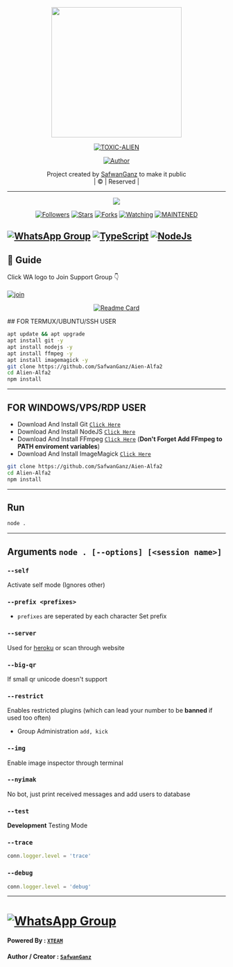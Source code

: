 <div align="center">
  <img border-radius: 15px src="https://avatars.githubusercontent.com/u/67726326?v=4" width="300" height="300"/>
  <p align="center">
<a href="#"><img title="TOXIC-ALIEN" src="https://img.shields.io/badge/ToxicAlien-green?colorA=%23ff0000&colorB=%23017e40&style=for-the-badge"></a>
</p>
  <p align="center">
<a href="https://github.com/farhan-dqz"><img title="Author" src="https://img.shields.io/badge/Author-SafwanGanz/Alien-Alfa2?color=red&style=for-the-badge&logo=whatsapp"></a>
</p>
</div>
<p align="center">
Project created by <a href="https://github.com/farhan-dqz">SafwanGanz</a> to make it public
    <br>
       | © |
        Reserved |
    <br> 
</p>

----

  <p align="center">
  <a href="https://github.com/SafwanGanz/Alien-Alfa2">
    <img src="https://img.shields.io/github/repo-size/SafwanGanz/Alien-Alfa2?color=green&label=Repo%20total%20size&style=plastic">
<p align="center">
<a href="https://github.com/SafwanGanz/followers"><img title="Followers" src="https://img.shields.io/github/followers/SafwanGanz?color=blue&style=flat-square"></a>
<a href="https://github.com/SafwanGanz//stargazers/"><img title="Stars" src="https://img.shields.io/github/stars/SafwanGanz/Alien-Alfa2?color=blue&style=flat-square"></a>
<a href="https://github.com/SafwanGanz/Alien-Alfa2/network/members"><img title="Forks" src="https://img.shields.io/github/forks/SafwanGanz/Alien-Alfa2?color=blue&style=flat-square"></a>
<a href="https://github.com/SafwanGanz/Alien-Alfa2/watchers"><img title="Watching" src="https://img.shields.io/github/watchers/SafwanGanz/Alien-Alfa2?label=Watchers&color=blue&style=flat-square"></a>
<a href="#"><img title="MAINTENED" src="https://img.shields.io/badge/UNMAINTENED-YES-blue.svg"</a>
</p>
  
## [![WhatsApp Group](https://img.shields.io/badge/WhatsApp-25D366?style=for-the-badge&logo=whatsapp&logoColor=white)](https://chat.whatsapp.com/https://chat.whatsapp.com/LK5aLoXJ9Iq8uFrdr8TplF) [![TypeScript](https://img.shields.io/badge/TypeScript-007ACC?style=for-the-badge&logo=typescript&logoColor=white)](https://www.typescriptlang.org/) [![NodeJs](https://img.shields.io/badge/Node.js-43853D?style=for-the-badge&logo=node.js&logoColor=white)](https://nodejs.org/en/)
  
## 📢 Guide
Click WA logo to Join Support Group 👇
    <br>
<br>
  [![join](https://github.com/Alien-alfa2/PublicBot/blob/main/wlogo.svg.png)](https://chat.whatsapp.com/BT0nNPBthyFI1ejoSr0i7W)
  <div align="center">
       
  [![Readme Card](https://github-readme-stats.vercel.app/api/pin/?username=SafwanGanz&repo=Alien-Alfa2t&theme=nightowl)](https://github.com/SafwanGanz/Alien-Alfa2)
  </div>
## FOR TERMUX/UBUNTU/SSH USER

```bash
apt update && apt upgrade
apt install git -y
apt install nodejs -y
apt install ffmpeg -y
apt install imagemagick -y
git clone https://github.com/SafwanGanz/Aien-Alfa2
cd Alien-Alfa2
npm install
```

---------

## FOR WINDOWS/VPS/RDP USER

* Download And Install Git [`Click Here`](https://git-scm.com/downloads)
* Download And Install NodeJS [`Click Here`](https://nodejs.org/en/download)
* Download And Install FFmpeg [`Click Here`](https://ffmpeg.org/download.html) (**Don't Forget Add FFmpeg to PATH enviroment variables**)
* Download And Install ImageMagick [`Click Here`](https://imagemagick.org/script/download.php)

```bash
git clone https://github.com/SafwanGanz/Aien-Alfa2
cd Alien-Alfa2
npm install
```

---------

## Run

```bash
node .
```

---------

## Arguments `node . [--options] [<session name>]`

### `--self`

Activate self mode (Ignores other)

### `--prefix <prefixes>`

* `prefixes` are seperated by each character
Set prefix

### `--server`

Used for [heroku](https://heroku.com/) or scan through website

### `--big-qr`

If small qr unicode doesn't support

### `--restrict`

Enables restricted plugins (which can lead your number to be **banned** if used too often)

* Group Administration `add, kick`

### `--img`

Enable image inspector through terminal

### `--nyimak`

No bot, just print received messages and add users to database

### `--test`

**Development** Testing Mode

### `--trace`

```js
conn.logger.level = 'trace'
```

### `--debug`

```js
conn.logger.level = 'debug'
```

---------
# [![WhatsApp Group](https://img.shields.io/badge/WhatsApp-25D366?style=for-the-badge&logo=whatsapp&logoColor=white)](https://chat.whatsapp.com/LK5aLoXJ9Iq8uFrdr8TplF)

#### Powered By : [`XTEAM`](https://api.xteam.xyz)

#### Author / Creator : [`SafwanGanz`](https://github.com/SafwanGanz)

